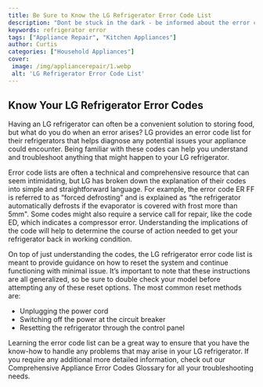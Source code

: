```yaml
---
title: Be Sure to Know the LG Refrigerator Error Code List
description: "Dont be stuck in the dark - be informed about the error codes for your LG refrigerator Find out the most common codes and how to fix them here in this helpful article"
keywords: refrigerator error
tags: ["Appliance Repair", "Kitchen Appliances"]
author: Curtis
categories: ["Household Appliances"]
cover: 
 image: /img/appliancerepair/1.webp
 alt: 'LG Refrigerator Error Code List'
---
```

## Know Your LG Refrigerator Error Codes

Having an LG refrigerator can often be a convenient solution to storing food, but what do you do when an error arises? LG provides an error code list for their refrigerators that helps diagnose any potential issues your appliance could encounter. Being familiar with these codes can help you understand and troubleshoot anything that might happen to your LG refrigerator. 

Error code lists are often a technical and comprehensive resource that can seem intimidating, but LG has broken down the explanation of their codes into simple and straightforward language. For example, the error code ER FF is referred to as “forced defrosting” and is explained as “the refrigerator automatically defrosts if the evaporator is covered with frost more than 5mm". Some codes might also require a service call for repair, like the code ED, which indicates a compressor error. Understanding the implications of the code will help to determine the course of action needed to get your refrigerator back in working condition. 

On top of just understanding the codes, the LG refrigerator error code list is meant to provide guidance on how to reset the system and continue functioning with minimal issue. It’s important to note that these instructions are all generalized, so be sure to double check your model before attempting any of these reset options. The most common reset methods are:

- Unplugging the power cord
- Switching off the power at the circuit breaker
- Resetting the refrigerator through the control panel

Learning the error code list can be a great way to ensure that you have the know-how to handle any problems that may arise in your LG refrigerator. If you require any additional more detailed information, check out our Comprehensive Appliance Error Codes Glossary for all your troubleshooting needs.
